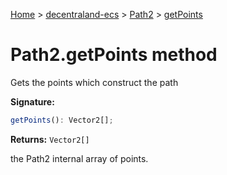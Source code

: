 [Home](./index) &gt; [decentraland-ecs](./decentraland-ecs.md) &gt; [Path2](./decentraland-ecs.path2.md) &gt; [getPoints](./decentraland-ecs.path2.getpoints.md)

# Path2.getPoints method

Gets the points which construct the path

**Signature:**
```javascript
getPoints(): Vector2[];
```
**Returns:** `Vector2[]`

the Path2 internal array of points.
